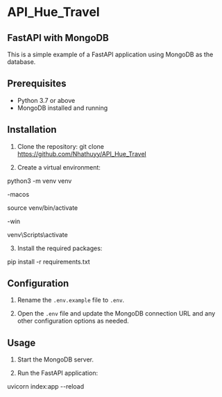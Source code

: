 # API_Hue_Travel

## FastAPI with MongoDB

This is a simple example of a FastAPI application using MongoDB as the database.

## Prerequisites

- Python 3.7 or above
- MongoDB installed and running

## Installation

1. Clone the repository:
git clone https://github.com/Nhathuyy/API_Hue_Travel


2. Create a virtual environment:

python3 -m venv venv

-macos

source venv/bin/activate


-win 

venv\Scripts\activate



3. Install the required packages:

pip install -r requirements.txt


## Configuration

1. Rename the `.env.example` file to `.env`.

2. Open the `.env` file and update the MongoDB connection URL and any other configuration options as needed.

## Usage

1. Start the MongoDB server.

2. Run the FastAPI application:

uvicorn index:app --reload


